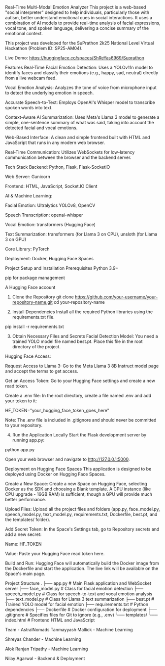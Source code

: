 Real-Time Multi-Modal Emotion Analyzer
This project is a web-based "social interpreter" designed to help individuals, particularly those with autism, better understand emotional cues in social interactions. It uses a combination of AI models to provide real-time analysis of facial expressions, vocal tone, and spoken language, delivering a concise summary of the emotional context.

This project was developed for the SuPrathon 2k25 National Level Virtual Hackathon (Problem ID: SP25-AM04).

Live Demo: https://huggingface.co/spaces/ShReYas6969/Suprathon

Features
Real-Time Facial Emotion Detection: Uses a YOLOv11n model to identify faces and classify their emotions (e.g., happy, sad, neutral) directly from a live webcam feed.

Vocal Emotion Analysis: Analyzes the tone of voice from microphone input to detect the underlying emotion in speech.

Accurate Speech-to-Text: Employs OpenAI's Whisper model to transcribe spoken words into text.

Context-Aware AI Summarization: Uses Meta's Llama 3 model to generate a simple, one-sentence summary of what was said, taking into account the detected facial and vocal emotions.

Web-Based Interface: A clean and simple frontend built with HTML and JavaScript that runs in any modern web browser.

Real-Time Communication: Utilizes WebSockets for low-latency communication between the browser and the backend server.

Tech Stack
Backend: Python, Flask, Flask-SocketIO

Web Server: Gunicorn

Frontend: HTML, JavaScript, Socket.IO Client

AI & Machine Learning:

Facial Emotion: Ultralytics YOLOv8, OpenCV

Speech Transcription: openai-whisper

Vocal Emotion: transformers (Hugging Face)

Text Summarization: transformers (for Llama 3 on CPU), unsloth (for Llama 3 on GPU)

Core Library: PyTorch

Deployment: Docker, Hugging Face Spaces

Project Setup and Installation
Prerequisites
Python 3.9+

pip for package management

A Hugging Face account

1. Clone the Repository
git clone https://github.com/your-username/your-repository-name.git
cd your-repository-name

2. Install Dependencies
Install all the required Python libraries using the requirements.txt file.

pip install -r requirements.txt

3. Obtain Necessary Files and Secrets
Facial Detection Model: You need a trained YOLO model file named best.pt. Place this file in the root directory of the project.

Hugging Face Access:

Request Access to Llama 3: Go to the Meta Llama 3 8B Instruct model page and accept the terms to get access.

Get an Access Token: Go to your Hugging Face settings and create a new read token.

Create a .env file: In the root directory, create a file named .env and add your token to it:

HF_TOKEN="your_hugging_face_token_goes_here"

Note: The .env file is included in .gitignore and should never be committed to your repository.

4. Run the Application Locally
Start the Flask development server by running app.py:

python app.py

Open your web browser and navigate to http://127.0.0.1:5000.

Deployment on Hugging Face Spaces
This application is designed to be deployed using Docker on Hugging Face Spaces.

Create a New Space: Create a new Space on Hugging Face, selecting Docker as the SDK and choosing a Blank template. A CPU instance (like CPU upgrade - 16GB RAM) is sufficient, though a GPU will provide much better performance.

Upload Files: Upload all the project files and folders (app.py, face_model.py, speech_model.py, text_model.py, requirements.txt, Dockerfile, best.pt, and the templates/ folder).

Add Secret Token: In the Space's Settings tab, go to Repository secrets and add a new secret:

Name: HF_TOKEN

Value: Paste your Hugging Face read token here.

Build and Run: Hugging Face will automatically build the Docker image from the Dockerfile and start the application. The live link will be available on the Space's main page.

Project Structure
.
├── app.py                  # Main Flask application and WebSocket server
├── face_model.py           # Class for facial emotion detection
├── speech_model.py         # Class for speech-to-text and vocal emotion analysis
├── text_model.py           # Class for Llama 3 text summarization
├── best.pt                 # Trained YOLO model for facial emotion
├── requirements.txt        # Python dependencies
├── Dockerfile              # Docker configuration for deployment
├── .gitignore              # Specifies files for Git to ignore (e.g., .env)
└── templates/
    └── index.html          # Frontend HTML and JavaScript

Team - AstralNomads
Tanmayyash Mallick - Machine Learning

Shreyas Chander - Machine Learning

Alok Ranjan Tripathy - Machine Learning

Nilay Agarwal - Backend & Deployment
